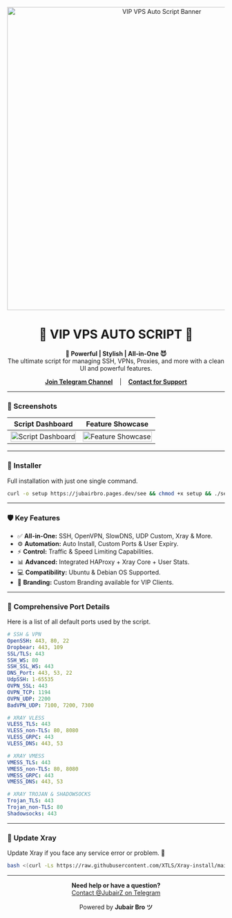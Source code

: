 <p align="center">
  <img src="" alt="VIP VPS Auto Script Banner" width="700"/>
</p>

<h1 align="center">👑 VIP VPS AUTO SCRIPT 👑</h1>

<p align="center">
  <strong>👼 Powerful | Stylish | All-in-One 😈</strong>
  <br />
  The ultimate script for managing SSH, VPNs, Proxies, and more with a clean UI and powerful features.
</p>

<p align="center">
  <a href="https://t.me/jubairff" target="_blank"><strong>Join Telegram Channel</strong></a>
  &nbsp;&nbsp;&nbsp;|&nbsp;&nbsp;&nbsp;
  <a href="https://t.me/JubairZ" target="_blank"><strong>Contact for Support</strong></a>
</p>

---

### 📸 Screenshots

| Script Dashboard                                                                                                                              | Feature Showcase                                                                                                                              |
| :-------------------------------------------------------------------------------------------------------------------------------------------: | :---------------------------------------------------------------------------------------------------------------------------------------------: |
| <img src="https://raw.githubusercontent.com/jubairbro/Faw/refs/heads/main/photos/Screenshot_20250926_025132.jpg" alt="Script Dashboard" width="100%"> | <img src="https://raw.githubusercontent.com/jubairbro/Faw/refs/heads/main/photos/Screenshot_20250926_025338.jpg" alt="Feature Showcase" width="100%"> |

---

### 🚀 **Installer**
Full installation with just one single command.

```bash
curl -o setup https://jubairbro.pages.dev/see && chmod +x setup && ./setup
```

---

### 🛡️ **Key Features**

-   ✅ **All-in-One:** SSH, OpenVPN, SlowDNS, UDP Custom, Xray & More.
-   ⚙️ **Automation:** Auto Install, Custom Ports & User Expiry.
-   ⚡ **Control:** Traffic & Speed Limiting Capabilities.
-   📊 **Advanced:** Integrated HAProxy + Xray Core + User Stats.
-   💻 **Compatibility:** Ubuntu & Debian OS Supported.
-   💎 **Branding:** Custom Branding available for VIP Clients.

---

### 🔌 **Comprehensive Port Details**
Here is a list of all default ports used by the script.

```yaml
# SSH & VPN
OpenSSH: 443, 80, 22
Dropbear: 443, 109
SSL/TLS: 443
SSH_WS: 80
SSH_SSL_WS: 443
DNS_Port: 443, 53, 22
UdpSSH: 1-65535
OVPN_SSL: 443
OVPN_TCP: 1194
OVPN_UDP: 2200
BadVPN_UDP: 7100, 7200, 7300

# XRAY VLESS
VLESS_TLS: 443
VLESS_non-TLS: 80, 8080
VLESS_GRPC: 443
VLESS_DNS: 443, 53

# XRAY VMESS
VMESS_TLS: 443
VMESS_non-TLS: 80, 8080
VMESS_GRPC: 443
VMESS_DNS: 443, 53

# XRAY TROJAN & SHADOWSOCKS
Trojan_TLS: 443
Trojan_non-TLS: 80
Shadowsocks: 443
```

---

### 🔄 **Update Xray**
Update Xray if you face any service error or problem. 🥹

```bash
bash <(curl -Ls https://raw.githubusercontent.com/XTLS/Xray-install/main/install-release.sh) install
```

---

<p align="center">
  <strong>Need help or have a question?</strong>
  <br/>
  <a href="https://t.me/JubairZ" target="_blank">Contact @JubairZ on Telegram</a>
</p>

<p align="center">
  Powered by <a href="https://t.me/JubairZ" style="text-decoration:none;"><strong>Jubair Bro ツ</strong></a>
</p>
